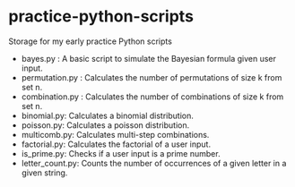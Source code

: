 # practice-python-scripts
Storage for my early practice Python scripts

- bayes.py : A basic script to simulate the Bayesian formula given user input.
- permutation.py : Calculates the number of permutations of size k from set n.
- combination.py : Calculates the number of combinations of size k from set n.
- binomial.py: Calculates a binomial distribution.
- poisson.py: Calculates a poisson distribution.
- multicomb.py: Calculates multi-step combinations.
- factorial.py: Calculates the factorial of a user input.
- is_prime.py: Checks if a user input is a prime number.
- letter_count.py: Counts the number of occurrences of a given letter in a given string.
